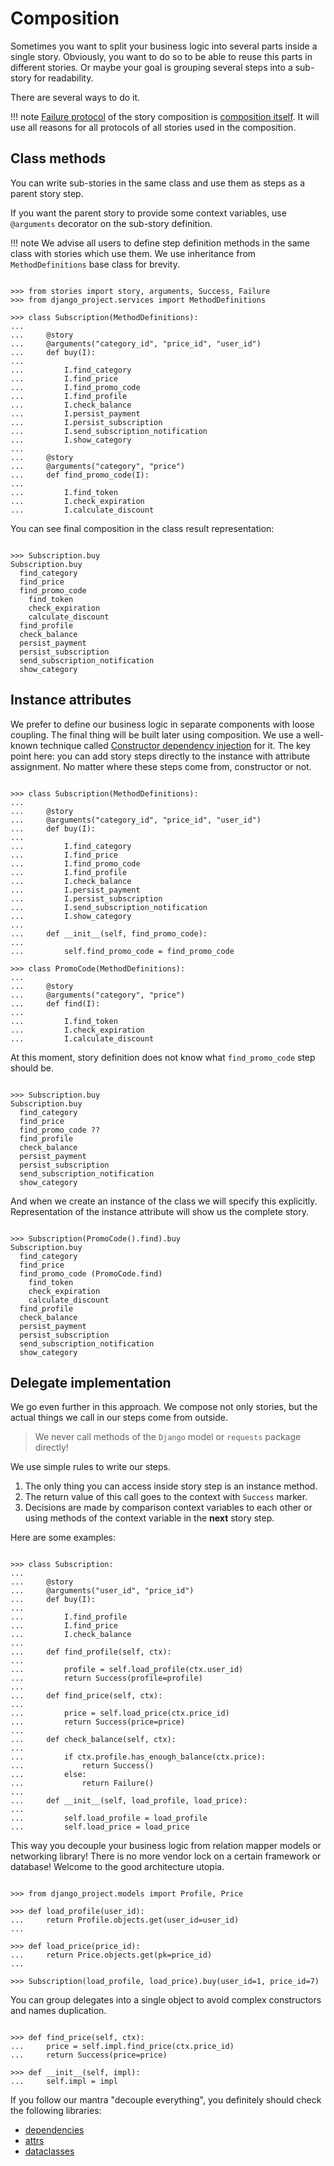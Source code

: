 # Composition

Sometimes you want to split your business logic into several parts
inside a single story. Obviously, you want to do so to be able to reuse
this parts in different stories. Or maybe your goal is grouping several
steps into a sub-story for readability.

There are several ways to do it.

!!! note
    [Failure protocol](failure_protocol.md) of the story composition is
    [composition itself](failure_protocol.md#composition). It will use all
    reasons for all protocols of all stories used in the composition.

## Class methods

You can write sub-stories in the same class and use them as steps as a
parent story step.

If you want the parent story to provide some context variables, use
`@arguments` decorator on the sub-story definition.

!!! note
    We advise all users to define step definition methods in the same
    class with stories which use them.  We use inheritance from
    `MethodDefinitions` base class for brevity.

```pycon

>>> from stories import story, arguments, Success, Failure
>>> from django_project.services import MethodDefinitions

>>> class Subscription(MethodDefinitions):
...
...     @story
...     @arguments("category_id", "price_id", "user_id")
...     def buy(I):
...
...         I.find_category
...         I.find_price
...         I.find_promo_code
...         I.find_profile
...         I.check_balance
...         I.persist_payment
...         I.persist_subscription
...         I.send_subscription_notification
...         I.show_category
...
...     @story
...     @arguments("category", "price")
...     def find_promo_code(I):
...
...         I.find_token
...         I.check_expiration
...         I.calculate_discount

```

You can see final composition in the class result representation:

```pycon

>>> Subscription.buy
Subscription.buy
  find_category
  find_price
  find_promo_code
    find_token
    check_expiration
    calculate_discount
  find_profile
  check_balance
  persist_payment
  persist_subscription
  send_subscription_notification
  show_category

```

## Instance attributes

We prefer to define our business logic in separate components with loose
coupling. The final thing will be built later using composition. We use
a well-known technique called [Constructor dependency
injection](https://en.wikipedia.org/wiki/Dependency_injection#Constructor_injection)
for it. The key point here: you can add story steps directly to the
instance with attribute assignment. No matter where these steps come
from, constructor or not.

```pycon

>>> class Subscription(MethodDefinitions):
...
...     @story
...     @arguments("category_id", "price_id", "user_id")
...     def buy(I):
...
...         I.find_category
...         I.find_price
...         I.find_promo_code
...         I.find_profile
...         I.check_balance
...         I.persist_payment
...         I.persist_subscription
...         I.send_subscription_notification
...         I.show_category
...
...     def __init__(self, find_promo_code):
...
...         self.find_promo_code = find_promo_code

>>> class PromoCode(MethodDefinitions):
...
...     @story
...     @arguments("category", "price")
...     def find(I):
...
...         I.find_token
...         I.check_expiration
...         I.calculate_discount

```

At this moment, story definition does not know what `find_promo_code`
step should be.

```pycon

>>> Subscription.buy
Subscription.buy
  find_category
  find_price
  find_promo_code ??
  find_profile
  check_balance
  persist_payment
  persist_subscription
  send_subscription_notification
  show_category

```

And when we create an instance of the class we will specify this
explicitly. Representation of the instance attribute will show us the
complete story.

```pycon

>>> Subscription(PromoCode().find).buy
Subscription.buy
  find_category
  find_price
  find_promo_code (PromoCode.find)
    find_token
    check_expiration
    calculate_discount
  find_profile
  check_balance
  persist_payment
  persist_subscription
  send_subscription_notification
  show_category

```

## Delegate implementation

We go even further in this approach. We compose not only stories, but
the actual things we call in our steps come from outside.

> We never call methods of the `Django` model or `requests` package
> directly!

We use simple rules to write our steps.

1. The only thing you can access inside story step is an instance
   method.
2. The return value of this call goes to the context with `Success`
   marker.
3. Decisions are made by comparison context variables to each other or
   using methods of the context variable in the **next** story step.

Here are some examples:

```pycon

>>> class Subscription:
...
...     @story
...     @arguments("user_id", "price_id")
...     def buy(I):
...
...         I.find_profile
...         I.find_price
...         I.check_balance
...
...     def find_profile(self, ctx):
...
...         profile = self.load_profile(ctx.user_id)
...         return Success(profile=profile)
...
...     def find_price(self, ctx):
...
...         price = self.load_price(ctx.price_id)
...         return Success(price=price)
...
...     def check_balance(self, ctx):
...
...         if ctx.profile.has_enough_balance(ctx.price):
...             return Success()
...         else:
...             return Failure()
...
...     def __init__(self, load_profile, load_price):
...
...         self.load_profile = load_profile
...         self.load_price = load_price

```

This way you decouple your business logic from relation mapper models or
networking library! There is no more vendor lock on a certain framework
or database! Welcome to the good architecture utopia.

```pycon

>>> from django_project.models import Profile, Price

>>> def load_profile(user_id):
...     return Profile.objects.get(user_id=user_id)
...

>>> def load_price(price_id):
...     return Price.objects.get(pk=price_id)
...

>>> Subscription(load_profile, load_price).buy(user_id=1, price_id=7)

```

You can group delegates into a single object to avoid complex
constructors and names duplication.

```pycon

>>> def find_price(self, ctx):
...     price = self.impl.find_price(ctx.price_id)
...     return Success(price=price)

>>> def __init__(self, impl):
...     self.impl = impl

```

If you follow our mantra "decouple everything", you definitely should
check the following libraries:

* [dependencies](https://dependencies.readthedocs.io/)
* [attrs](https://www.attrs.org/)
* [dataclasses](https://docs.python.org/3/library/dataclasses.html)
